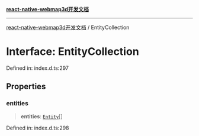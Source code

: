 [**react-native-webmap3d开发文档**](../README.md)

***

[react-native-webmap3d开发文档](../globals.md) / EntityCollection

# Interface: EntityCollection

Defined in: index.d.ts:297

## Properties

### entities

> **entities**: [`Entity`](Entity.md)[]

Defined in: index.d.ts:298
